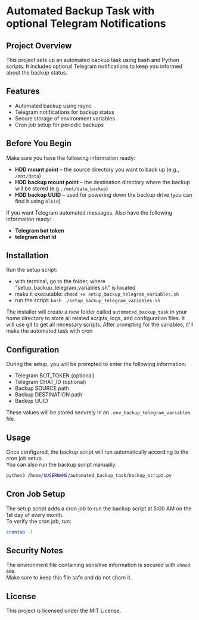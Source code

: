 # Automated Backup Task with optional Telegram Notifications

## Project Overview
This project sets up an automated backup task using bash and Python scripts. It includes optional Telegram notifications to keep you informed about the backup status.

## Features
- Automated backup using rsync
- Telegram notifications for backup status
- Secure storage of environment variables
- Cron job setup for periodic backups

## Before You Begin

Make sure you have the following information ready:

- **HDD mount point** – the source directory you want to back up (e.g., `/mnt/data`)
- **HDD backup mount point** – the destination directory where the backup will be stored (e.g., `/mnt/data_backup`)
- **HDD backup UUID** – used for powering down the backup drive (you can find it using `blkid`)

If you want Telegram automated messages. Also have the following information ready:
- **Telegram bot token**
- **telegram chat id**

## Installation
 Run the setup script:
 - with terminal, go to the folder, where "setup_backup_telegram_variables.sh" is located
 - make it executable: `chmod +x setup_backup_telegram_variables.sh`
 - run the script: `bash ./setup_backup_telegram_variables.sh`

  The installer will create a new folder called `automated_backup_task` in your home directory to store all related scripts, logs, and configuration files. It will use git to get all necessary scripts. After prompting for the variables, it'll make the automated task with cron

## Configuration
During the setup, you will be prompted to enter the following information:
- Telegram BOT_TOKEN (optional)
- Telegram CHAT_ID (optional)
- Backup SOURCE path
- Backup DESTINATION path
- Backup UUID

These values will be stored securely in an `.env_backup_telegram_variables` file.

## Usage
Once configured, the backup script will run automatically according to the cron job setup.  
You can also run the backup script manually:

```bash
python3 /home/$USERNAME/automated_backup_task/backup_script.py
```

## Cron Job Setup
The setup script adds a cron job to run the backup script at 5:00 AM on the 1st day of every month.  
To verify the cron job, run:

```bash
crontab -l
```

## Security Notes
The environment file containing sensitive information is secured with `chmod 600`.  
Make sure to keep this file safe and do not share it.

## License
This project is licensed under the MIT License.
